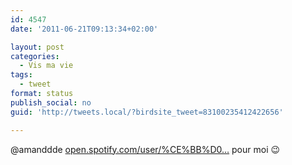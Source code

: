 ```yaml
---
id: 4547
date: '2011-06-21T09:13:34+02:00'

layout: post
categories:
  - Vis ma vie
tags:
  - tweet
format: status
publish_social: no
guid: 'http://tweets.local/?birdsite_tweet=83100235412422656'

---
```


@amanddde [open.spotify.com/user/%CE%BB%D0…](http://open.spotify.com/user/%CE%BB%D0%B8g%CE%B5) pour moi 😉